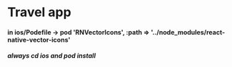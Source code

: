 # Travel app

#### in ios/Podefile -> pod 'RNVectorIcons', :path => '../node_modules/react-native-vector-icons'

##### always cd ios and pod install
